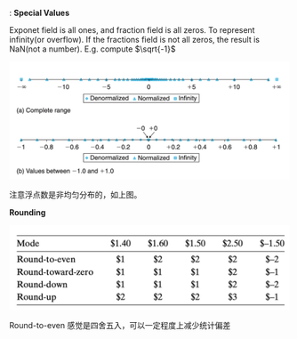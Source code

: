 :
**Special Values**

Exponet field is all ones, and fraction field is all zeros. To  represent infinity(or overflow). If the fractions field is not all zeros, the result is NaN(not a number). E.g. compute $\sqrt{-1}$

![not uniform](https://raw.githubusercontent.com/lih627/MyPicGo/master/imgs/20211108220502.png)

注意浮点数是非均匀分布的，如上图。

**Rounding**

![rounding](https://raw.githubusercontent.com/lih627/MyPicGo/master/imgs/20211114230048.png)

Round-to-even 感觉是四舍五入，可以一定程度上减少统计偏差


